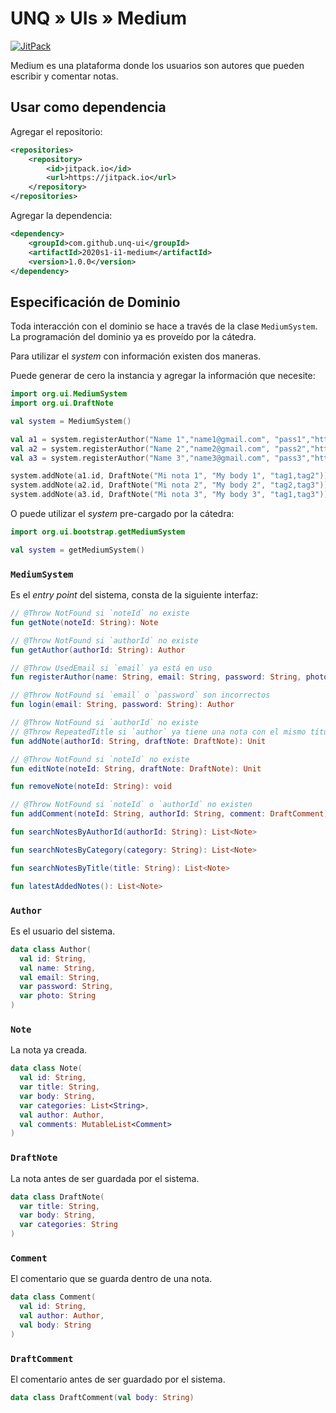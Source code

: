 # UNQ » UIs » Medium

[![JitPack](https://jitpack.io/v/unq-ui/2020s1-i1-medium.svg)](https://jitpack.io/#unq-ui/2020s1-i1-medium)

Medium es una plataforma donde los usuarios son autores que pueden escribir y comentar notas.

## Usar como dependencia

Agregar el repositorio:

```xml
<repositories>
    <repository>
        <id>jitpack.io</id>
        <url>https://jitpack.io</url>
    </repository>
</repositories>
```

Agregar la dependencia:

```xml
<dependency>
    <groupId>com.github.unq-ui</groupId>
    <artifactId>2020s1-i1-medium</artifactId>
    <version>1.0.0</version>
</dependency>
```

## Especificación de Dominio

Toda interacción con el dominio se hace a través de la clase `MediumSystem`.
La programación del dominio ya es proveído por la cátedra.

Para utilizar el _system_ con información existen dos maneras.

Puede generar de cero la instancia y agregar la información que necesite:

```kotlin
import org.ui.MediumSystem
import org.ui.DraftNote

val system = MediumSystem()

val a1 = system.registerAuthor("Name 1","name1@gmail.com", "pass1","https://pix.example/1.png")
val a2 = system.registerAuthor("Name 2","name2@gmail.com", "pass2","https://pix.example/2.png")
val a3 = system.registerAuthor("Name 3","name3@gmail.com", "pass3","https://pix.example/3.png")

system.addNote(a1.id, DraftNote("Mi nota 1", "My body 1", "tag1,tag2"))
system.addNote(a2.id, DraftNote("Mi nota 2", "My body 2", "tag2,tag3"))
system.addNote(a3.id, DraftNote("Mi nota 3", "My body 3", "tag1,tag3"))
```

O puede utilizar el _system_ pre-cargado por la cátedra:

```kotlin
import org.ui.bootstrap.getMediumSystem

val system = getMediumSystem()
```

### `MediumSystem`

Es el _entry point_ del sistema, consta de la siguiente interfaz:

```kotlin
// @Throw NotFound si `noteId` no existe
fun getNote(noteId: String): Note

// @Throw NotFound si `authorId` no existe
fun getAuthor(authorId: String): Author

// @Throw UsedEmail si `email` ya está en uso
fun registerAuthor(name: String, email: String, password: String, photo: String): Unit

// @Throw NotFound si `email` o `password` son incorrectos
fun login(email: String, password: String): Author

// @Throw NotFound si `authorId` no existe
// @Throw RepeatedTitle si `author` ya tiene una nota con el mismo título
fun addNote(authorId: String, draftNote: DraftNote): Unit

// @Throw NotFound si `noteId` no existe
fun editNote(noteId: String, draftNote: DraftNote): Unit

fun removeNote(noteId: String): void

// @Throw NotFound si `noteId` o `authorId` no existen
fun addComment(noteId: String, authorId: String, comment: DraftComment): void

fun searchNotesByAuthorId(authorId: String): List<Note>

fun searchNotesByCategory(category: String): List<Note>

fun searchNotesByTitle(title: String): List<Note>

fun latestAddedNotes(): List<Note>
```

### `Author`

Es el usuario del sistema.

```kotlin
data class Author(
  val id: String,
  val name: String,
  val email: String,
  var password: String,
  var photo: String
)
```

### `Note`

La nota ya creada.

```kotlin
data class Note(
  val id: String,
  var title: String,
  var body: String,
  var categories: List<String>,
  val author: Author,
  val comments: MutableList<Comment>
)
```

### `DraftNote`

La nota antes de ser guardada por el sistema.

```kotlin
data class DraftNote(
  var title: String,
  var body: String,
  var categories: String
)
```

### `Comment`

El comentario que se guarda dentro de una nota.

```kotlin
data class Comment(
  val id: String,
  val author: Author,
  val body: String
)
```

### `DraftComment`

El comentario antes de ser guardado por el sistema.

```kotlin
data class DraftComment(val body: String)
```
